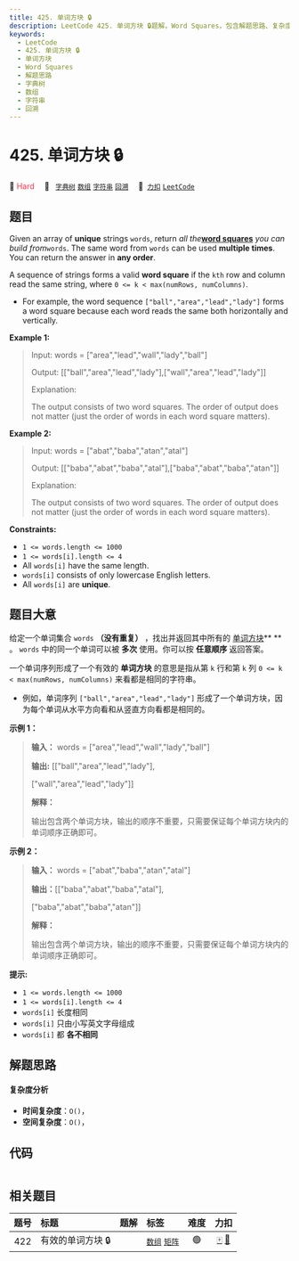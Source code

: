 ```yaml
---
title: 425. 单词方块 🔒
description: LeetCode 425. 单词方块 🔒题解，Word Squares，包含解题思路、复杂度分析以及完整的 JavaScript 代码实现。
keywords:
  - LeetCode
  - 425. 单词方块 🔒
  - 单词方块
  - Word Squares
  - 解题思路
  - 字典树
  - 数组
  - 字符串
  - 回溯
---
```


# 425. 单词方块 🔒

🔴 <font color=#ff334b>Hard</font>&emsp; 🔖&ensp; [`字典树`](/tag/trie.md) [`数组`](/tag/array.md) [`字符串`](/tag/string.md) [`回溯`](/tag/backtracking.md)&emsp; 🔗&ensp;[`力扣`](https://leetcode.cn/problems/word-squares) [`LeetCode`](https://leetcode.com/problems/word-squares)

## 题目

Given an array of **unique** strings `words`, return _all the_**[word
squares](https://en.wikipedia.org/wiki/Word_square)** _you can build
from_`words`. The same word from `words` can be used **multiple times**. You
can return the answer in **any order**.

A sequence of strings forms a valid **word square** if the `kth` row and
column read the same string, where `0 <= k < max(numRows, numColumns)`.

  * For example, the word sequence `["ball","area","lead","lady"]` forms a word square because each word reads the same both horizontally and vertically.



**Example 1:**

> Input: words = ["area","lead","wall","lady","ball"]
> 
> Output: [["ball","area","lead","lady"],["wall","area","lead","lady"]]
> 
> Explanation:
> 
> The output consists of two word squares. The order of output does not matter (just the order of words in each word square matters).

**Example 2:**

> Input: words = ["abat","baba","atan","atal"]
> 
> Output: [["baba","abat","baba","atal"],["baba","abat","baba","atan"]]
> 
> Explanation:
> 
> The output consists of two word squares. The order of output does not matter (just the order of words in each word square matters).

**Constraints:**

  * `1 <= words.length <= 1000`
  * `1 <= words[i].length <= 4`
  * All `words[i]` have the same length.
  * `words[i]` consists of only lowercase English letters.
  * All `words[i]` are **unique**.


## 题目大意

给定一个单词集合 `words` **（没有重复）** ，找出并返回其中所有的
[单词方块](https://en.wikipedia.org/wiki/Word_square)** ** 。 `words` 中的同一个单词可以被
**多次** 使用。你可以按 **任意顺序** 返回答案。

一个单词序列形成了一个有效的 **单词方块** 的意思是指从第 `k` 行和第 `k` 列  `0 <= k < max(numRows,
numColumns)` 来看都是相同的字符串。

  * 例如，单词序列 `["ball","area","lead","lady"]` 形成了一个单词方块，因为每个单词从水平方向看和从竖直方向看都是相同的。



**示例 1：**

> 
> 
> 
> 
> 
> **输入：** words = ["area","lead","wall","lady","ball"]
> 
> **输出:** [["ball","area","lead","lady"],
> 
> ["wall","area","lead","lady"]]
> 
> **解释：**
> 
> 输出包含两个单词方块，输出的顺序不重要，只需要保证每个单词方块内的单词顺序正确即可。 
> 
> 

**示例 2：**

> 
> 
> 
> 
> 
> **输入：** words = ["abat","baba","atan","atal"]
> 
> **输出：**[["baba","abat","baba","atal"],
> 
> ["baba","abat","baba","atan"]]
> 
> **解释：**
> 
> 输出包含两个单词方块，输出的顺序不重要，只需要保证每个单词方块内的单词顺序正确即可。 
> 
> 



**提示:**

  * `1 <= words.length <= 1000`
  * `1 <= words[i].length <= 4`
  * `words[i]` 长度相同
  * `words[i]` 只由小写英文字母组成
  * `words[i]` 都 **各不相同**


## 解题思路

#### 复杂度分析

- **时间复杂度**：`O()`，
- **空间复杂度**：`O()`，

## 代码

```javascript

```

## 相关题目

<!-- prettier-ignore -->
| 题号 | 标题 | 题解 | 标签 | 难度 | 力扣 |
| :------: | :------ | :------: | :------ | :------: | :------: |
| 422 | 有效的单词方块 🔒 |  |  [`数组`](/tag/array.md) [`矩阵`](/tag/matrix.md) | 🟢 | [🀄️](https://leetcode.cn/problems/valid-word-square) [🔗](https://leetcode.com/problems/valid-word-square) |
